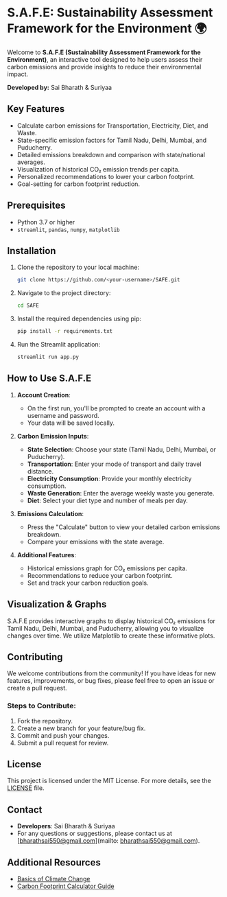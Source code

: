 # S.A.F.E: Sustainability Assessment Framework for the Environment 🌍

Welcome to **S.A.F.E (Sustainability Assessment Framework for the Environment)**, an interactive tool designed to help users assess their carbon emissions and provide insights to reduce their environmental impact.

**Developed by:** Sai Bharath & Suriyaa

## Key Features
- Calculate carbon emissions for Transportation, Electricity, Diet, and Waste.
- State-specific emission factors for Tamil Nadu, Delhi, Mumbai, and Puducherry.
- Detailed emissions breakdown and comparison with state/national averages.
- Visualization of historical CO₂ emission trends per capita.
- Personalized recommendations to lower your carbon footprint.
- Goal-setting for carbon footprint reduction.

## Prerequisites

- Python 3.7 or higher
- `streamlit`, `pandas`, `numpy`, `matplotlib`

## Installation

1. Clone the repository to your local machine:
    ```bash
    git clone https://github.com/<your-username>/SAFE.git
    ```
2. Navigate to the project directory:
    ```bash
    cd SAFE
    ```
3. Install the required dependencies using pip:
    ```bash
    pip install -r requirements.txt
    ```
4. Run the Streamlit application:
    ```bash
    streamlit run app.py
    ```

## How to Use S.A.F.E

1. **Account Creation**: 
   - On the first run, you'll be prompted to create an account with a username and password.
   - Your data will be saved locally.

2. **Carbon Emission Inputs**: 
   - **State Selection**: Choose your state (Tamil Nadu, Delhi, Mumbai, or Puducherry).
   - **Transportation**: Enter your mode of transport and daily travel distance.
   - **Electricity Consumption**: Provide your monthly electricity consumption.
   - **Waste Generation**: Enter the average weekly waste you generate.
   - **Diet**: Select your diet type and number of meals per day.

3. **Emissions Calculation**: 
   - Press the "Calculate" button to view your detailed carbon emissions breakdown.
   - Compare your emissions with the state average.

4. **Additional Features**: 
   - Historical emissions graph for CO₂ emissions per capita.
   - Recommendations to reduce your carbon footprint.
   - Set and track your carbon reduction goals.


## Visualization & Graphs

S.A.F.E provides interactive graphs to display historical CO₂ emissions for Tamil Nadu, Delhi, Mumbai, and Puducherry, allowing you to visualize changes over time. We utilize Matplotlib to create these informative plots.

## Contributing

We welcome contributions from the community! If you have ideas for new features, improvements, or bug fixes, please feel free to open an issue or create a pull request.

### Steps to Contribute:
1. Fork the repository.
2. Create a new branch for your feature/bug fix.
3. Commit and push your changes.
4. Submit a pull request for review.

## License

This project is licensed under the MIT License. For more details, see the [LICENSE](LICENSE) file.

## Contact

- **Developers**: Sai Bharath & Suriyaa
- For any questions or suggestions, please contact us at [bharathsai550@gmail.com](mailto: bharathsai550@gmail.com).

## Additional Resources

- [Basics of Climate Change](https://www.ipcc.ch/report/ar6/wg1/)
- [Carbon Footprint Calculator Guide](https://www.epa.gov/ghgemissions/calculating-carbon-footprint)